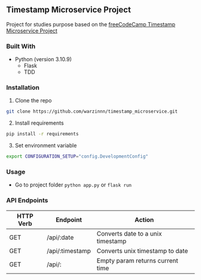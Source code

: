 ## Timestamp Microservice Project


Project for studies purpose based on the [freeCodeCamp Timestamp Microservice Project](https://www.freecodecamp.org/learn/back-end-development-and-apis/back-end-development-and-apis-projects/timestamp-microservice)

### Built With
- Python (version 3.10.9)
    - Flask
    - TDD

### Installation

1. Clone the repo
```sh
git clone https://github.com/warzinnn/timestamp_microservice.git
```

2. Install requirements
```sh
pip install -r requirements
```

3. Set environment variable
```sh
export CONFIGURATION_SETUP="config.DevelopmentConfig"
```

### Usage
- Go to project folder
`python app.py` or `flask run`

### API Endpoints
| HTTP Verb | Endpoint | Action |
| --- | --- | --- |
| GET | /api/:date |  Converts date to a unix timestamp|
| GET | /api/:timestamp |  Converts unix timestamp to date|
| GET | /api/: | Empty param returns current time |
